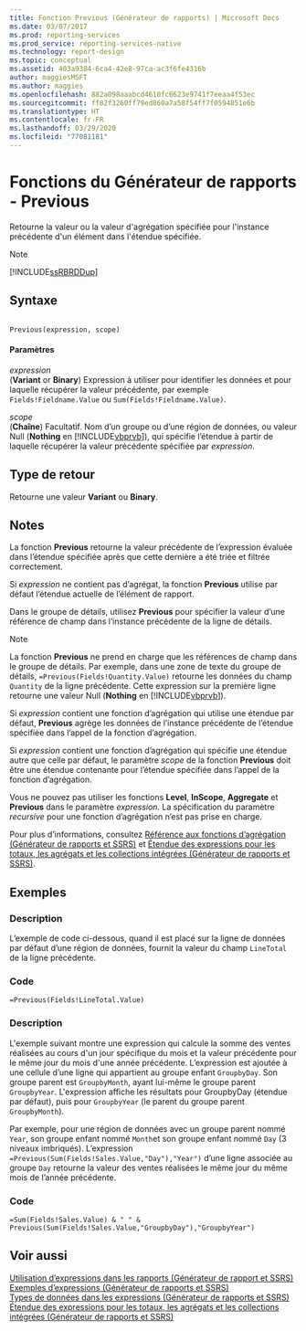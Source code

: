 ```yaml
---
title: Fonction Previous (Générateur de rapports) | Microsoft Docs
ms.date: 03/07/2017
ms.prod: reporting-services
ms.prod_service: reporting-services-native
ms.technology: report-design
ms.topic: conceptual
ms.assetid: 403a9384-6ca4-42e8-97ca-ac3f6fe4316b
author: maggiesMSFT
ms.author: maggies
ms.openlocfilehash: 882a098aaabcd4610fc6623e9741f7eeaa4f53ec
ms.sourcegitcommit: ff82f3260ff79ed860a7a58f54ff7f0594851e6b
ms.translationtype: HT
ms.contentlocale: fr-FR
ms.lasthandoff: 03/29/2020
ms.locfileid: "77081181"
---
```

# <a name="report-builder-functions---previous-function"></a>Fonctions du Générateur de rapports - Previous
  Retourne la valeur ou la valeur d'agrégation spécifiée pour l'instance précédente d'un élément dans l'étendue spécifiée.  
  
> [!NOTE]  
>  [!INCLUDE[ssRBRDDup](../../includes/ssrbrddup-md.md)]  
  
## <a name="syntax"></a>Syntaxe  
  
```  
  
Previous(expression, scope)  
```  
  
#### <a name="parameters"></a>Paramètres  
 *expression*  
 (**Variant** or **Binary**) Expression à utiliser pour identifier les données et pour laquelle récupérer la valeur précédente, par exemple `Fields!Fieldname.Value` ou `Sum(Fields!Fieldname.Value)`.  
  
 *scope*  
 (**Chaîne**) Facultatif. Nom d’un groupe ou d’une région de données, ou valeur Null (**Nothing** en [!INCLUDE[vbprvb](../../includes/vbprvb-md.md)]), qui spécifie l’étendue à partir de laquelle récupérer la valeur précédente spécifiée par *expression*.  
  
## <a name="return-type"></a>Type de retour  
 Retourne une valeur **Variant** ou **Binary**.  
  
## <a name="remarks"></a>Notes  
 La fonction **Previous** retourne la valeur précédente de l’expression évaluée dans l’étendue spécifiée après que cette dernière a été triée et filtrée correctement.  
  
 Si *expression* ne contient pas d’agrégat, la fonction **Previous** utilise par défaut l’étendue actuelle de l’élément de rapport.  
  
 Dans le groupe de détails, utilisez **Previous** pour spécifier la valeur d’une référence de champ dans l’instance précédente de la ligne de détails.  
  
> [!NOTE]  
>  La fonction **Previous** ne prend en charge que les références de champ dans le groupe de détails. Par exemple, dans une zone de texte du groupe de détails, `=Previous(Fields!Quantity.Value)` retourne les données du champ `Quantity` de la ligne précédente. Cette expression sur la première ligne retourne une valeur Null (**Nothing** en [!INCLUDE[vbprvb](../../includes/vbprvb-md.md)]).  
  
 Si *expression* contient une fonction d’agrégation qui utilise une étendue par défaut, **Previous** agrège les données de l’instance précédente de l’étendue spécifiée dans l’appel de la fonction d’agrégation.  
  
 Si *expression* contient une fonction d’agrégation qui spécifie une étendue autre que celle par défaut, le paramètre *scope* de la fonction **Previous** doit être une étendue contenante pour l’étendue spécifiée dans l’appel de la fonction d’agrégation.  
  
 Vous ne pouvez pas utiliser les fonctions **Level**, **InScope**, **Aggregate** et **Previous** dans le paramètre *expression*. La spécification du paramètre *recursive* pour une fonction d’agrégation n’est pas prise en charge.  
  
 Pour plus d’informations, consultez [Référence aux fonctions d’agrégation &#40;Générateur de rapports et SSRS&#41;](../../reporting-services/report-design/report-builder-functions-aggregate-functions-reference.md) et [Étendue des expressions pour les totaux, les agrégats et les collections intégrées &#40;Générateur de rapports et SSRS&#41;](../../reporting-services/report-design/expression-scope-for-totals-aggregates-and-built-in-collections.md).  
  
## <a name="examples"></a>Exemples  
  
### <a name="description"></a>Description  
 L’exemple de code ci-dessous, quand il est placé sur la ligne de données par défaut d’une région de données, fournit la valeur du champ `LineTotal` de la ligne précédente.  
  
### <a name="code"></a>Code  
  
```  
=Previous(Fields!LineTotal.Value)  
```  
  
### <a name="description"></a>Description  
 L'exemple suivant montre une expression qui calcule la somme des ventes réalisées au cours d'un jour spécifique du mois et la valeur précédente pour le même jour du mois d'une année précédente. L’expression est ajoutée à une cellule d’une ligne qui appartient au groupe enfant `GroupbyDay`. Son groupe parent est `GroupbyMonth`, ayant lui-même le groupe parent `GroupbyYear`. L'expression affiche les résultats pour GroupbyDay (étendue par défaut), puis pour `GroupbyYear` (le parent du groupe parent `GroupbyMonth`).  
  
 Par exemple, pour une région de données avec un groupe parent nommé `Year`, son groupe enfant nommé `Month`et son groupe enfant nommé `Day` (3 niveaux imbriqués). L’expression `=Previous(Sum(Fields!Sales.Value,"Day"),"Year")` d’une ligne associée au groupe `Day` retourne la valeur des ventes réalisées le même jour du même mois de l’année précédente.  
  
### <a name="code"></a>Code  
  
```  
=Sum(Fields!Sales.Value) & " " & Previous(Sum(Fields!Sales.Value,"GroupbyDay"),"GroupbyYear")  
```  
  
## <a name="see-also"></a>Voir aussi  
 [Utilisation d’expressions dans les rapports &#40;Générateur de rapport et SSRS&#41;](../../reporting-services/report-design/expression-uses-in-reports-report-builder-and-ssrs.md)   
 [Exemples d’expressions &#40;Générateur de rapports et SSRS&#41;](../../reporting-services/report-design/expression-examples-report-builder-and-ssrs.md)   
 [Types de données dans les expressions &#40;Générateur de rapports et SSRS&#41;](../../reporting-services/report-design/data-types-in-expressions-report-builder-and-ssrs.md)   
 [Étendue des expressions pour les totaux, les agrégats et les collections intégrées &#40;Générateur de rapports et SSRS&#41;](../../reporting-services/report-design/expression-scope-for-totals-aggregates-and-built-in-collections.md)  
  
  
